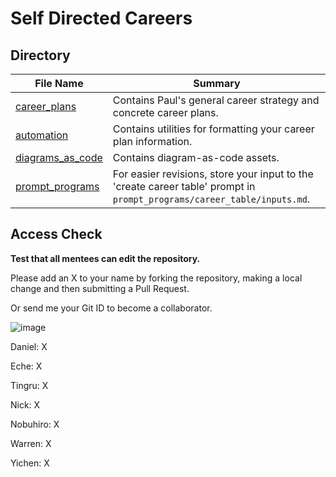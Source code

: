 # Self Directed Careers
## Directory
| File Name            | Summary                 |
|----------------------|-------------------------|
| [career_plans](career_plans.md)      | Contains Paul's general career strategy and concrete career plans.   |
| [automation](automation.md)        | Contains utilities for formatting your career plan information.   |
| [diagrams_as_code](diagrams_as_code.md)  | Contains diagram-as-code assets.  |
| [prompt_programs](prompt_programs/career_table/inputs.md) | For easier revisions, store your input to the 'create career table' prompt in `prompt_programs/career_table/inputs.md`. |

## Access Check
**Test that all mentees can edit the repository.**

Please add an X to your name by forking the repository, making a local change and then submitting a Pull Request.

Or send me your Git ID to become a collaborator.

![image](https://github.com/WarrenTheRabbit/SelfDirectedCareers/assets/37808734/c68a6cb4-f5cc-4277-989e-a3ac22f88f6c)

Daniel: X

Eche: X

Tingru: X

Nick: X

Nobuhiro: X

Warren: X

Yichen: X

